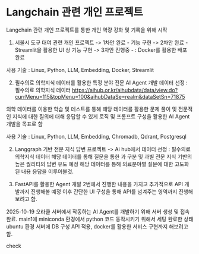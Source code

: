 # Langchain 관련 개인 프로젝트

Langchain 관련 개인 프로젝트를 통한 개인 역량 강화 및 기록을 위해 시작




1. 서울시 도구 대여 관련 개인 프로젝트
-> 1차안 완료   -   기능 구현
-> 2차안 완료   -   Streamlit을 활용한 UI 상 기능 구현
-> 3차안 진행중 - : Docker를 활용한 배포 완료

사용 기술 : Linux, Python, LLM, Embedding, Docker, Streamlit


2. 필수의료 의학지식 데이터를 활용한 특정 분야 전문 AI Agent 개발
데이터 선정 : 필수의료 의학지식 데이터
https://aihub.or.kr/aihubdata/data/view.do?currMenu=115&topMenu=100&aihubDataSe=realm&dataSetSn=71875

의학 데이터를 이용한 학습 및 테스트를 통해 해당 데이터를 활용한 문제 풀이 및 전문적인 지식에 대한 질의에 대해 응답할 수 있게 로직 및 프롬프트 구성을 활용한 AI Agent 개발을 목표로 함

사용 기술 : Linux, Python, LLM, Embedding, Chromadb, Qdrant, Postgresql




2. Langgraph 기반 전문 지식 답변 프로젝트
-> Ai hub에서 데이터 선정 : 필수의료 의학지식 데이터
해당 데이터를 통해 질문을 통한 과 구분 및 과별 전문 지식 기반의 높은 퀄리티의 답변 유도 예정
해당 데이터를 통해 의료분야별 질문에 대한 고도화된 내용 응답을 이루어볼것.



3. FastAPI를 활용한 Agent 개발
2번에서 진행한 내용을 가지고 추가적으로 API 개발까지 진행해볼 예정 이후 간단한 UI 구성을 통해 API를 넘겨주는 영역까지 진행해보려고 함.


2025-10-19
오라클 서버에서 작동하는 AI Agent를 개발하기 위해 서버 생성 및 접속 완료.
main1에 miniconda 환경에서 python 코드 동작시키기 위해서 세팅 완료한 상태
ubuntu 환경
서버에 DB 구성 API 적용, docker를 활용한 서비스 구현까지 해보려고 함.

check